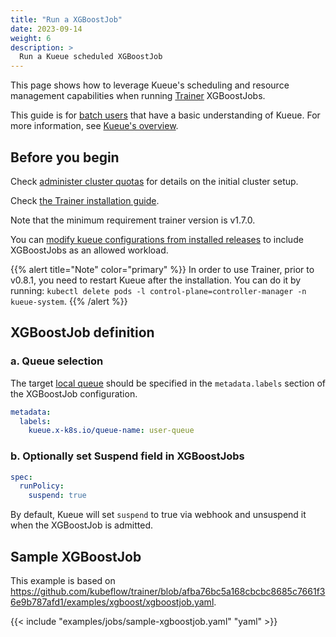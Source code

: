 ```yaml
---
title: "Run a XGBoostJob"
date: 2023-09-14
weight: 6
description: >
  Run a Kueue scheduled XGBoostJob
---
```


This page shows how to leverage Kueue's scheduling and resource management capabilities when running 
[Trainer](https://www.kubeflow.org/docs/components/training/xgboost/) XGBoostJobs.

This guide is for [batch users](/docs/tasks#batch-user) that have a basic understanding of Kueue. For more information, see [Kueue's overview](/docs/overview).

## Before you begin

Check [administer cluster quotas](/docs/tasks/manage/administer_cluster_quotas) for details on the initial cluster setup.

Check [the Trainer installation guide](https://www.kubeflow.org/docs/components/training/installation/).

Note that the minimum requirement trainer version is v1.7.0.

You can [modify kueue configurations from installed releases](/docs/installation#install-a-custom-configured-released-version) to include XGBoostJobs as an allowed workload.

{{% alert title="Note" color="primary" %}}
In order to use Trainer, prior to v0.8.1, you need to restart Kueue after the installation.
You can do it by running: `kubectl delete pods -l control-plane=controller-manager -n kueue-system`.
{{% /alert %}}

## XGBoostJob definition

### a. Queue selection

The target [local queue](/docs/concepts/local_queue) should be specified in the `metadata.labels` section of the XGBoostJob configuration.

```yaml
metadata:
  labels:
    kueue.x-k8s.io/queue-name: user-queue
```

### b. Optionally set Suspend field in XGBoostJobs

```yaml
spec:
  runPolicy:
    suspend: true
```

By default, Kueue will set `suspend` to true via webhook and unsuspend it when the XGBoostJob is admitted.

## Sample XGBoostJob

This example is based on https://github.com/kubeflow/trainer/blob/afba76bc5a168cbcbc8685c7661f36e9b787afd1/examples/xgboost/xgboostjob.yaml.

{{< include "examples/jobs/sample-xgboostjob.yaml" "yaml" >}}
